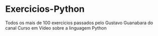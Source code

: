 # Exercicios-Python
Todos os mais de 100 exercícios passados pelo Gustavo Guanabara do canal Curso em Vídeo sobre a linguagem Python
